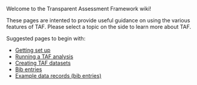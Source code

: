 
Welcome to the Transparent Assessment Framework wiki\!

These pages are intented to provide useful guidance on using the various
features of TAF. Please select a topic on the side to learn more about
TAF.

Suggested pages to begin with:

  - [Getting set up](Getting-set-up)
  - [Running a TAF analysis](Running-a-TAF-analysis)
  - [Creating TAF datasets](Creating-TAF-datasets)
  - [Bib entries](Bib-entries)
  - [Example data records (bib entries)](Example-data-records)
